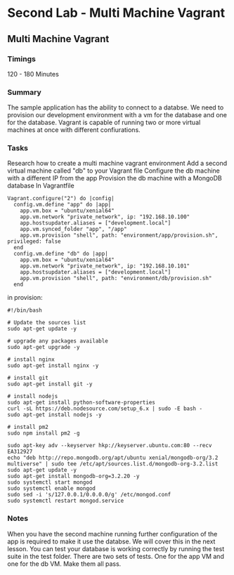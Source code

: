 # Second Lab - Multi Machine Vagrant

## Multi Machine Vagrant
### Timings
120 - 180 Minutes
### Summary
The sample application has the ability to connect to a databse. We need to provision our development environment with a vm for the database and one for the database.
Vagrant is capable of running two or more virtual machines at once with different confiurations.
### Tasks
Research how to create a multi machine vagrant environment
Add a second virtual machine called "db" to your Vagrant file
Configure the db machine with a different IP from the app
Provision the db machine with a MongoDB database
In Vagrantfile
```
Vagrant.configure("2") do |config|
  config.vm.define "app" do |app|
    app.vm.box = "ubuntu/xenial64"
    app.vm.network "private_network", ip: "192.168.10.100"
    app.hostsupdater.aliases = ["development.local"]
    app.vm.synced_folder "app", "/app"
    app.vm.provision "shell", path: "environment/app/provision.sh", privileged: false
  end
  config.vm.define "db" do |app|
    app.vm.box = "ubuntu/xenial64"
    app.vm.network "private_network", ip: "192.168.10.101"
    app.hostsupdater.aliases = ["development.local"]
    app.vm.provision "shell", path: "environment/db/provision.sh"
  end
```

in provision:
```
#!/bin/bash

# Update the sources list
sudo apt-get update -y

# upgrade any packages available
sudo apt-get upgrade -y

# install nginx
sudo apt-get install nginx -y

# install git
sudo apt-get install git -y

# install nodejs
sudo apt-get install python-software-properties
curl -sL https://deb.nodesource.com/setup_6.x | sudo -E bash -
sudo apt-get install nodejs -y

# install pm2
sudo npm install pm2 -g

sudo apt-key adv --keyserver hkp://keyserver.ubuntu.com:80 --recv EA312927
echo "deb http://repo.mongodb.org/apt/ubuntu xenial/mongodb-org/3.2 multiverse" | sudo tee /etc/apt/sources.list.d/mongodb-org-3.2.list
sudo apt-get update -y
sudo apt-get install mongodb-org=3.2.20 -y
sudo systemctl start mongod
sudo systemctl enable mongod
sudo sed -i 's/127.0.0.1/0.0.0.0/g' /etc/mongod.conf
sudo systemctl restart mongod.service
```


### Notes
When you have the second machine running further configuration of the app is required to make it use the databse. We will cover this in the next lesson.
You can test your database is working correctly by running the test suite in the test folder. There are two sets of tests. One for the app VM and one for the db VM. Make them all pass.
